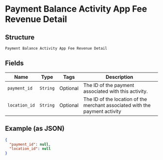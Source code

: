 
# Payment Balance Activity App Fee Revenue Detail

## Structure

`Payment Balance Activity App Fee Revenue Detail`

## Fields

| Name | Type | Tags | Description |
|  --- | --- | --- | --- |
| `payment_id` | `String` | Optional | The ID of the payment associated with this activity. |
| `location_id` | `String` | Optional | The ID of the location of the merchant associated with the payment activity |

## Example (as JSON)

```json
{
  "payment_id": null,
  "location_id": null
}
```

